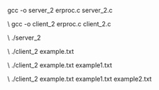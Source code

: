  gcc -o server_2 erproc.c server_2.c

\\ gcc -o client_2 erproc.c client_2.c  

\\ ./server_2

\\ ./client_2 example.txt

\\ ./client_2 example.txt example1.txt

\\ ./client_2 example.txt example1.txt example2.txt
